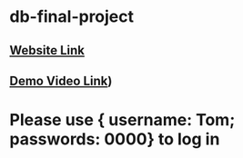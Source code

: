 # db-final-project

## [Website Link](http://107.23.27.167/)
## [Demo Video Link](https://youtu.be/CeHer69ykNo))
# Please use { username: Tom; passwords: 0000}  to log in

